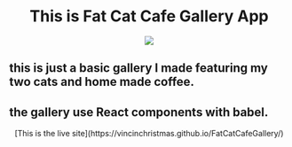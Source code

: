
<div align="center">
<h1>This is Fat Cat Cafe Gallery App</h1>
<img src="/assets/stylesheets/images/fatcatgif.gif">
</div>

## this is just a basic gallery I made featuring my two cats and home made coffee.

## the gallery use React components with babel. 

<div align="center">
[This is the live site](https://vincinchristmas.github.io/FatCatCafeGallery/)
</div>
